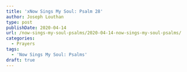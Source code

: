 ```yaml
---
title: 'xNow Sings My Soul: Psalm 28'
author: Joseph Louthan
type: post
publishDate: 2020-04-14
url: /now-sings-my-soul-psalms/2020-04-14-now-sings-my-soul-psalms/
categories:
  - Prayers
tags:
  - 'Now Sings My Soul: Psalms'
draft: true
---
```

<pre>
<div style="font-variant: small-caps;"></div>

